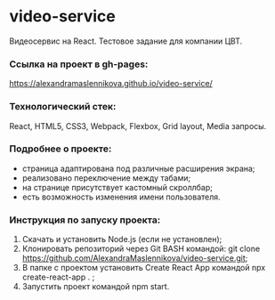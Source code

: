 # video-service
Видеосервис на React. Тестовое задание для компании ЦВТ.

### Ссылка на проект в gh-pages:
https://alexandramaslennikova.github.io/video-service/

### Технологический стек:
React, HTML5, CSS3, Webpack, Flexbox, Grid layout, Media запросы.

### Подробнее о проекте:
* страница адаптирована под различные расширения экрана;
* реализовано переключение между табами;
* на странице присутствует кастомный скроллбар;
* есть возможность изменения имени пользователя.

### Инструкция по запуску проекта:
1. Скачать и установить Node.js (если не установлен);
2. Клонировать репозиторий через Git BASH командой: 
git clone https://github.com/AlexandraMaslennikova/video-service.git;
3. В папке с проектом установить Create React App командой npx create-react-app . ;
4. Запустить проект командой npm start.